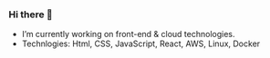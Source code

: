 ### Hi there 👋

* I’m currently working on front-end & cloud technologies. 
* Technlogies: Html, CSS, JavaScript, React, AWS, Linux, Docker
